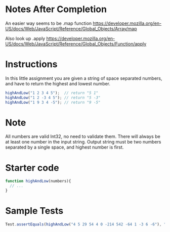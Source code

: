 # Notes After Completion

An easier way seems to be .map function
https://developer.mozilla.org/en-US/docs/Web/JavaScript/Reference/Global_Objects/Array/map

Also look up .apply
https://developer.mozilla.org/en-US/docs/Web/JavaScript/Reference/Global_Objects/Function/apply

# Instructions

In this little assignment you are given a string of space separated numbers, and have to return the highest and lowest number.

```js
highAndLow("1 2 3 4 5");  // return "5 1"
highAndLow("1 2 -3 4 5"); // return "5 -3"
highAndLow("1 9 3 4 -5"); // return "9 -5"
```

# Note

All numbers are valid Int32, no need to validate them.
There will always be at least one number in the input string.
Output string must be two numbers separated by a single space, and highest number is first.

# Starter code

```js
function highAndLow(numbers){
  // ...
}
```

# Sample Tests

```js
Test.assertEquals(highAndLow("4 5 29 54 4 0 -214 542 -64 1 -3 6 -6"), "542 -214");
```